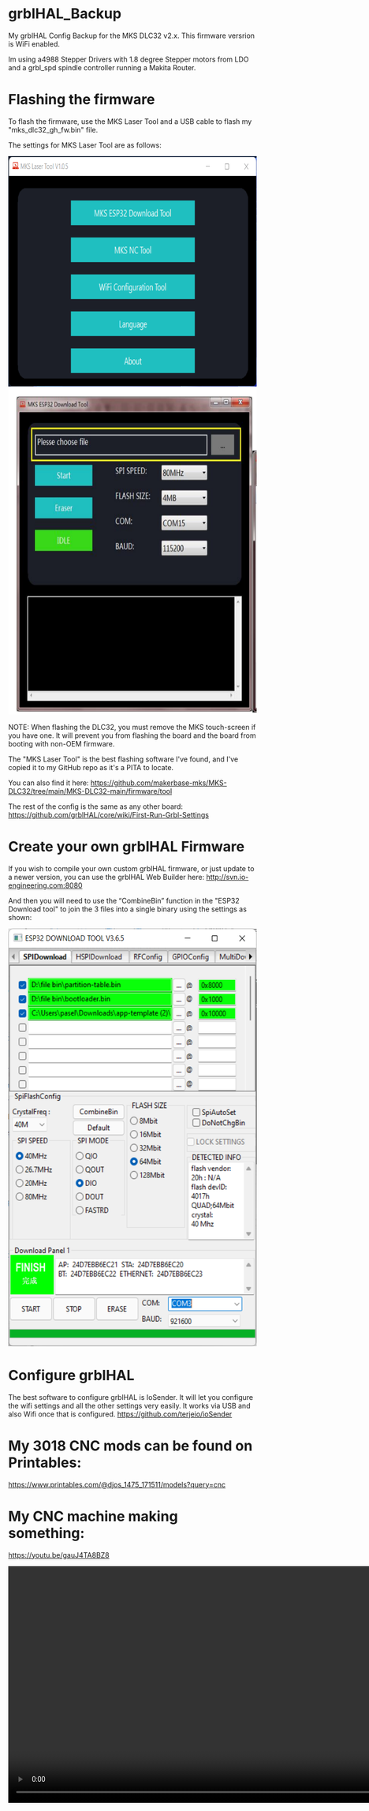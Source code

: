 # grblHAL_Backup
My grblHAL Config Backup for the MKS DLC32 v2.x. This firmware versrion is WiFi enabled.

Im using a4988 Stepper Drivers with 1.8 degree Stepper motors from LDO and a grbl_spd spindle controller running a Makita Router.

# Flashing the firmware
To flash the firmware, use the MKS Laser Tool and a USB cable to flash my "mks_dlc32_gh_fw.bin" file. 

The settings for MKS Laser Tool are as follows:
<p align="left">
  <a>
    <img src="https://raw.githubusercontent.com/dJOS1475/grblHAL_Backup/main/MKS%20Laser%20Tool%2001.png" height="467">
    <img src="https://raw.githubusercontent.com/dJOS1475/grblHAL_Backup/main/MKS%20Laser%20Tool%2002.png" height="662">
  </a>
</p>

NOTE: When flashing the DLC32, you must remove the MKS touch-screen if you have one. It will prevent you from flashing the board and the board from booting with non-OEM firmware. 

The "MKS Laser Tool" is the best flashing software I've found, and I've copied it to my GitHub repo as it's a PITA to locate.

You can also find it here: https://github.com/makerbase-mks/MKS-DLC32/tree/main/MKS-DLC32-main/firmware/tool

The rest of the config is the same as any other board:
https://github.com/grblHAL/core/wiki/First-Run-Grbl-Settings

# Create your own grblHAL Firmware
If you wish to compile your own custom grblHAL firmware, or just update to a newer version, you can use the grblHAL Web Builder here:
http://svn.io-engineering.com:8080

And then you will need to use the “CombineBin” function in the "ESP32 Download tool" to join the 3 files into a single binary using the settings as shown:

<p align="left">
  <a>
    <img src="https://raw.githubusercontent.com/dJOS1475/grblHAL_Backup/main/IMG_1040.png" height="847">
  </a>
</p>

# Configure grblHAL
The best software to configure grblHAL is IoSender. It will let you configure the wifi settings and all the other settings very easily. It works via USB and also Wifi once that is configured.
https://github.com/terjeio/ioSender

# My 3018 CNC mods can be found on Printables:
https://www.printables.com/@djos_1475_171511/models?query=cnc

# My CNC machine making something:
https://youtu.be/gauJ4TA8BZ8
<p align="left">
  <a>
    <video src="https://youtu.be/gauJ4TA8BZ8" height="480">
  </a>
</p>
